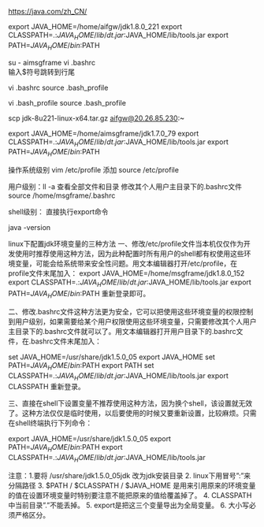https://java.com/zh_CN/


export JAVA_HOME=/home/aifgw/jdk1.8.0_221
export CLASSPATH=.:$JAVA_HOME/lib/dt.jar:$JAVA_HOME/lib/tools.jar
export PATH=$JAVA_HOME/bin:$PATH


su - aimsgframe
vi .bashrc  
输入$符号跳转到行尾

vi .bashrc
source .bash_profile

vi .bash_profile
source .bash_profile

scp jdk-8u221-linux-x64.tar.gz aifgw@20.26.85.230:~


export JAVA_HOME=/home/aimsgframe/jdk1.7.0_79
export CLASSPATH=.:$JAVA_HOME/lib/dt.jar:$JAVA_HOME/lib/tools.jar
export PATH=$JAVA_HOME/bin:$PATH


操作系统级别
vim /etc/profile 添加
source /etc/profile

用户级别：ll -a 查看全部文件和目录
修改其个人用户主目录下的.bashrc文件
source /home/msgframe/.bashrc

shell级别：
直接执行export命令

java -version


linux下配置jdk环境变量的三种方法
一、修改/etc/profile文件当本机仅仅作为开发使用时推荐使用这种方法，因为此种配置时所有用户的shell都有权使用这些环境变量，可能会给系统带来安全性问题。用文本编辑器打开/etc/profile，在profile文件末尾加入：
export JAVA_HOME=/home/msgframe/jdk1.8.0_152
export CLASSPATH=.:$JAVA_HOME/lib/dt.jar:$JAVA_HOME/lib/tools.jar
export PATH=$JAVA_HOME/bin:$PATH
重新登录即可。



二、修改.bashrc文件这种方法更为安全，它可以把使用这些环境变量的权限控制到用户级别，如果需要给某个用户权限使用这些环境变量，只需要修改其个人用户主目录下的.bashrc文件就可以了。用文本编辑器打开用户目录下的.bashrc文件，在.bashrc文件末尾加入：

set JAVA_HOME=/usr/share/jdk1.5.0_05
export JAVA_HOME
set PATH=$JAVA_HOME/bin:$PATH
export PATH
set CLASSPATH=.:$JAVA_HOME/lib/dt.jar:$JAVA_HOME/lib/tools.jar
export CLASSPATH
重新登录。


三、直接在shell下设置变量不推荐使用这种方法，因为换个shell，该设置就无效了。这种方法仅仅是临时使用，以后要使用的时候又要重新设置，比较麻烦。只需在shell终端执行下列命令：

export JAVA_HOME=/usr/share/jdk1.5.0_05
export PATH=$JAVA_HOME/bin:$PATH
export CLASSPATH=.:$JAVA_HOME/lib/dt.jar:$JAVA_HOME/lib/tools.jar


注意：1.要将 /usr/share/jdk1.5.0_05jdk 改为jdk安装目录
2. linux下用冒号”:”来分隔路径
3. $PATH / $CLASSPATH / $JAVA_HOME 是用来引用原来的环境变量的值在设置环境变量时特别要注意不能把原来的值给覆盖掉了。
4. CLASSPATH中当前目录”.”不能丢掉。
5. export是把这三个变量导出为全局变量。
6. 大小写必须严格区分。


